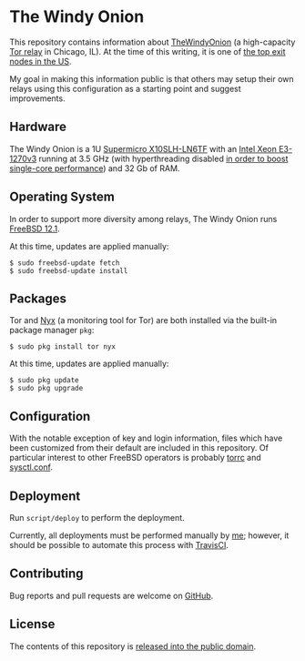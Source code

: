 # The Windy Onion

This repository contains information about [TheWindyOnion](https://metrics.torproject.org/rs.html#details/89094DFA4158C7A1583EC3A332CDCBC74A28CC0E) (a high-capacity [Tor relay](https://2019.www.torproject.org/about/overview.html.en#overview) in Chicago, IL).
At the time of this writing, it is one of [the top exit nodes in the US](https://metrics.torproject.org/rs.html#search/flag:exit%20country:us).

My goal in making this information public is that others may setup their own relays using this configuration as a starting point and suggest improvements.

## Hardware

The Windy Onion is a 1U [Supermicro X10SLH-LN6TF](https://www.supermicro.com/en/products/motherboard/X10SLH-F) with an [Intel Xeon E3-1270v3](https://ark.intel.com/content/www/us/en/ark/products/75056/intel-xeon-processor-e3-1270-v3-8m-cache-3-50-ghz.html) running at 3.5 GHz (with hyperthreading disabled [in order to boost single-core performance](https://www.quora.com/Would-turning-off-hyper-threading-on-an-Intel-Chip-increase-single-core-performance)) and 32 Gb of RAM.

## Operating System

In order to support more diversity among relays, The Windy Onion runs [FreeBSD 12.1](https://www.freebsd.org/).

At this time, updates are applied manually:

    $ sudo freebsd-update fetch
    $ sudo freebsd-update install

## Packages

Tor and [Nyx](https://nyx.torproject.org/) (a monitoring tool for Tor) are both installed via the built-in package manager `pkg`:

    $ sudo pkg install tor nyx

At this time, updates are applied manually:

    $ sudo pkg update
    $ sudo pkg upgrade

## Configuration

With the notable exception of key and login information, files which have been customized from their default are included in this repository. Of particular interest to other FreeBSD operators is probably [torrc](overlay/usr/local/etc/tor/torrc) and [sysctl.conf](overlay/etc/sysctl.conf).

## Deployment

Run `script/deploy` to perform the deployment.

Currently, all deployments must be performed manually by [me](https://keybase.io/alecdotninja); however, it should be possible to automate this process with [TravisCI](https://travis-ci.org).

## Contributing

Bug reports and pull requests are welcome on [GitHub](https://github.com/PrivacyInPractice/the-windy-onion).

## License

The contents of this repository is [released into the public domain](LICENSE).
